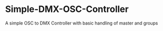 # Simple-DMX-OSC-Controller
A simple OSC to DMX Controller with basic handling of master and groups
